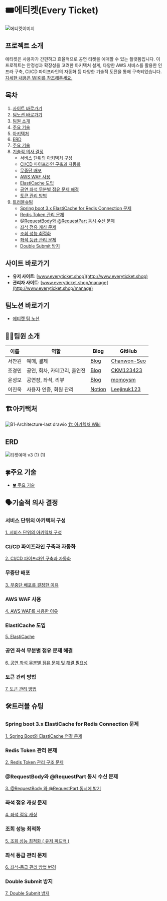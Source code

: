 # 🎟️에티켓(Every Ticket)
![에티켓이미지](https://github.com/user-attachments/assets/34672602-5c6e-4355-9a5e-a0e14ddfa6b1)

## 프로젝트 소개
에티켓은 사용자가 간편하고 효율적으로 공연 티켓을 예매할 수 있는 플랫폼입니다. 이 프로젝트는 안정성과 확장성을 고려한 아키텍처 설계, 다양한 AWS 서비스를 활용한 인프라 구축, CI/CD 파이프라인의 자동화 등 다양한 기술적 도전을 통해 구축되었습니다.
[자세한 내용은 WIKI를 참조해주세요.](https://github.com/b1-sycls/sycls/wiki)
## 목차

1. [사이트 바로가기](#사이트-바로가기)
2. [팀노션 바로가기](#팀노션-바로가기)
3. [팀원 소개](#팀원-소개)
4. [주요 기술](#주요-기술)
5. [아키텍처](#아키텍처)
6. [ERD](#ERD)
7. [주요 기술](#주요-기술)
8. [기술적 의사 결정](#기술적-의사-결정)
    - [서비스 단위의 아키텍처 구성](#서비스-단위의-아키텍처-구성)
    - [CI/CD 파이프라인 구축과 자동화](#cicd-파이프라인-구축과-자동화)
    - [무중단 배포](#무중단-배포)
    - [AWS WAF 사용](#aws-waf-사용)
    - [ElastiCache 도입](#elasticache-도입)
    - [공연 좌석 무분별 점유 문제 해결](#공연-좌석-무분별-점유-문제-해결)
    - [토큰 관리 방법](#토큰-관리-방법)
9. [트러블슈팅](#트러블-슈팅)
    - [Spring boot 3.x ElastiCache for Redis Connection 문제](#spring-boot-3x-elasticache-for-redis-connection-문제)
    - [Redis Token 관리 문제](#redis-token-관리-문제)
    - [@RequestBody와 @RequestPart 동시 수신 문제](#requestbody와-requestpart-동시-수신-문제)
    - [좌석 점유 캐싱 문제](#좌석-점유-캐싱-문제)
    - [조회 성능 최적화](#조회-성능-최적화)
    - [좌석 등급 관리 문제](#좌석-등급-관리-문제)
    - [Double Submit 방지](#double-submit-방지)


## 사이트 바로가기
- **유저 사이트**: [www.everyticket.shop](http://www.everyticket.shop)
- **관리자 사이트**: [www.everyticket.shop/manage](http://www.everyticket.shop/manage)

## 팀노션 바로가기
- [에티켓 팀 노션](https://teamsparta.notion.site/everyTicket-91486dd6f1af4dbca95a33ba3bc219b7)

<h2 id="팀원-소개" style="border: none;">🧑‍💻팀원 소개</h2>

| 이름     | 역할                       | Blog                                           | GitHub           |
|----------|----------------------------|------------------------------------------------|------------------|
| 서찬원   | 예매, 결제                 | [Blog](https://scwonn60.tistory.com)           | [Chanwon-Seo](https://github.com/Chanwon-Seo) |
| 조경민   | 공연, 회차, 카테고리, 출연진 | [Blog](https://velog.io/@one_step_than/posts)  | [CKM123423](https://github.com/CKM123423) |
| 윤성모   | 공연장, 좌석, 리뷰           | [Blog](https://velog.io/@momoysm/posts)        | [momoysm](https://github.com/momoysm) |
| 이진욱   | 사용자 인증, 회원 관리       | [Notion](https://leecoding.notion.site)       | [Leejinuk123](https://github.com/Leejinuk123) |

<h2 id="아키텍처" style="border: none;">🏗아키택처</h2>

![B1-Architecture-last drawio](https://github.com/user-attachments/assets/74187d81-0140-426b-9076-cf7594fff457)
[🏗 아키텍처 Wiki](https://github.com/b1-sycls/sycls/wiki/%F0%9F%8F%97-%EC%95%84%ED%82%A4%ED%85%8D%EC%B2%98)


## ERD
![티켓예매 v3 (1) (1)](https://github.com/user-attachments/assets/6ae18336-f0a5-464f-aa63-3928e7fdc600)

<h2 id="주요-기술" style="border: none;">🍀주요 기술</h2>

- [🍀 주요 기술](https://github.com/b1-sycls/sycls/wiki/%F0%9F%8D%80-%EC%A3%BC%EC%9A%94-%EA%B8%B0%EC%88%A0)

<h2 id="기술적-의사-결정" style="border: none;">🗣️기술적 의사 결정</h2>

### 서비스 단위의 아키텍처 구성

[1. 서비스 단위의 아키텍처 구성](https://github.com/b1-sycls/sycls/wiki/%EC%84%9C%EB%B9%84%EC%8A%A4-%EB%8B%A8%EC%9C%84%EC%9D%98-%EC%95%84%ED%82%A4%ED%85%8D%EC%B2%98-%EA%B5%AC%EC%84%B1)

### CI/CD 파이프라인 구축과 자동화

[2. CI/CD 파이프라인 구축과 자동화](https://github.com/b1-sycls/sycls/wiki/CI-CD-%ED%8C%8C%EC%9D%B4%ED%94%84%EB%9D%BC%EC%9D%B8-%EA%B5%AC%EC%B6%95%EA%B3%BC-%EC%9E%90%EB%8F%99%ED%99%94)

### 무중단 배포

[3. 무중단 배포를 결정한 이유](https://github.com/b1-sycls/sycls/wiki/%EB%AC%B4%EC%A4%91%EB%8B%A8-%EB%B0%B0%ED%8F%AC%EB%A5%BC-%EA%B2%B0%EC%A0%95%ED%95%9C-%EC%9D%B4%EC%9C%A0)


### AWS WAF 사용

[4. AWS WAF를 사용한 이유](https://github.com/b1-sycls/sycls/wiki/AWS-WAF%EB%A5%BC-%EC%82%AC%EC%9A%A9%ED%95%9C-%EC%9D%B4%EC%9C%A0)

### ElastiCache 도입

[5. ElastiCache](https://github.com/b1-sycls/sycls/wiki/ElastiCache)

### 공연 좌석 무분별 점유 문제 해결

[6. 공연 좌석 무분별 점유 문제 및 해결 필요성](https://github.com/b1-sycls/sycls/wiki/%EA%B3%B5%EC%97%B0-%EC%A2%8C%EC%84%9D-%EB%AC%B4%EB%B6%84%EB%B3%84-%EC%A0%90%EC%9C%A0-%EB%AC%B8%EC%A0%9C-%EB%B0%8F-%ED%95%B4%EA%B2%B0-%ED%95%84%EC%9A%94%EC%84%B1)

### 토큰 관리 방법
[7. 토큰 관리 방법](https://github.com/b1-sycls/sycls/wiki/%ED%86%A0%ED%81%B0-%EA%B4%80%EB%A6%AC-%EB%B0%A9%EB%B2%95)

<h2 id="트러블-슈팅" style="border: none;">🛠트러블 슈팅</h2>

### Spring boot 3.x ElastiCache for Redis Connection 문제

[1. Spring Boot와 ElastiCache 연결 문제](https://github.com/b1-sycls/sycls/wiki/Spring-Boot%EC%99%80-ElastiCache-%EC%97%B0%EA%B2%B0-%EB%AC%B8%EC%A0%9C)

### Redis Token 관리 문제

[2. Redis Token 관리 구조 문제](https://github.com/b1-sycls/sycls/wiki/Redis-Token-%EA%B4%80%EB%A6%AC-%EA%B5%AC%EC%A1%B0-%EB%AC%B8%EC%A0%9C)

### @RequestBody와 @RequestPart 동시 수신 문제

[3. @RequestBody 와 @RequestPart 동시에 받기](https://github.com/b1-sycls/sycls/wiki/@RequestBody-%EC%99%80-@RequestPart-%EB%8F%99%EC%8B%9C%EC%97%90-%EB%B0%9B%EA%B8%B0)

### 좌석 점유 캐싱 문제

[4. 좌석 점유 캐싱](https://github.com/b1-sycls/sycls/wiki/%EC%A2%8C%EC%84%9D-%EC%A0%90%EC%9C%A0-%EC%BA%90%EC%8B%B1)

### 조회 성능 최적화

[5. 조회 성능 최적화 ( 유저 피드백 )](https://github.com/b1-sycls/sycls/wiki/5.-%EC%A1%B0%ED%9A%8C-%EC%84%B1%EB%8A%A5-%EC%B5%9C%EC%A0%81%ED%99%94-(-%EC%9C%A0%EC%A0%80-%ED%94%BC%EB%93%9C%EB%B0%B1-))

### 좌석 등급 관리 문제

[6. 좌석‐등급 관리 방법 변경](https://github.com/b1-sycls/sycls/wiki/%EC%A2%8C%EC%84%9D%E2%80%90%EB%93%B1%EA%B8%89-%EA%B4%80%EB%A6%AC-%EB%B0%A9%EB%B2%95-%EB%B3%80%EA%B2%BD)

### Double Submit 방지

[7. Double Submit 방지](https://github.com/b1-sycls/sycls/wiki/Double-Submit-%EB%B0%A9%EC%A7%80)
